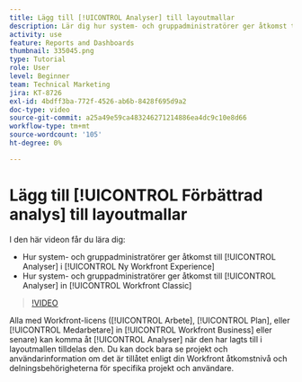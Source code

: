 ```yaml
---
title: Lägg till [!UICONTROL Analyser] till layoutmallar
description: Lär dig hur system- och gruppadministratörer ger åtkomst till Analytics.
activity: use
feature: Reports and Dashboards
thumbnail: 335045.png
type: Tutorial
role: User
level: Beginner
team: Technical Marketing
jira: KT-8726
exl-id: 4bdff3ba-772f-4526-ab6b-8428f695d9a2
doc-type: video
source-git-commit: a25a49e59ca483246271214886ea4dc9c10e8d66
workflow-type: tm+mt
source-wordcount: '105'
ht-degree: 0%

---
```


# Lägg till [!UICONTROL Förbättrad analys] till layoutmallar

I den här videon får du lära dig:

* Hur system- och gruppadministratörer ger åtkomst till [!UICONTROL Analyser] i [!UICONTROL Ny Workfront Experience]
* Hur system- och gruppadministratörer ger åtkomst till [!UICONTROL Analyser] in [!UICONTROL Workfront Classic]

>[!VIDEO](https://video.tv.adobe.com/v/335045/?quality=12&learn=on)

Alla med Workfront-licens ([!UICONTROL Arbete], [!UICONTROL Plan], eller [!UICONTROL Medarbetare] in [!UICONTROL Workfront Business] eller senare) kan komma åt [!UICONTROL Analyser] när den har lagts till i layoutmallen tilldelas den. Du kan dock bara se projekt och användarinformation om det är tillåtet enligt din Workfront åtkomstnivå och delningsbehörigheterna för specifika projekt och användare.
